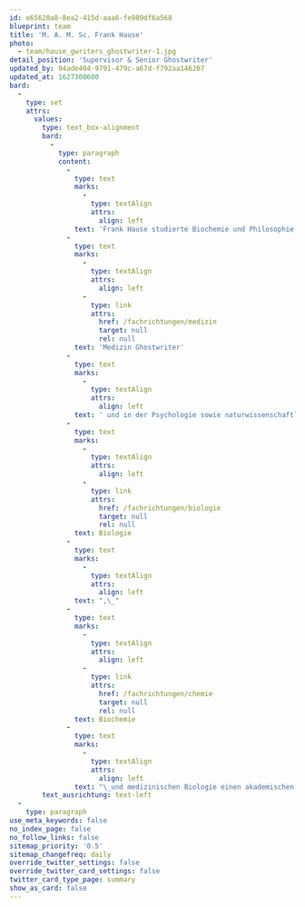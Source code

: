 ```yaml
---
id: e65628a8-8ea2-415d-aaa6-fe989df6a568
blueprint: team
title: 'M. A. M. Sc. Frank Hause'
photo:
  - team/hause_gwriters_ghostwriter-1.jpg
detail_position: 'Supervisor & Senior Ghostwriter'
updated_by: 94ade404-9791-479c-a67d-f792aa146207
updated_at: 1627300600
bard:
  -
    type: set
    attrs:
      values:
        type: text_box-alignment
        bard:
          -
            type: paragraph
            content:
              -
                type: text
                marks:
                  -
                    type: textAlign
                    attrs:
                      align: left
                text: 'Frank Hause studierte Biochemie und Philosophie in Halle und Hagen mit den Schwerpunkten Alterungsprozesse, Maus- und Humangenetik sowie Leib-Seele-Philosophie. Seit dem Jahr 2015 ist er als Wissenschaftsautor und -berater tätig. Im Zuge dessen ist er heute maßgeblich auf statistische Auswertungen als '
              -
                type: text
                marks:
                  -
                    type: textAlign
                    attrs:
                      align: left
                  -
                    type: link
                    attrs:
                      href: /fachrichtungen/medizin
                      target: null
                      rel: null
                text: 'Medizin Ghostwriter'
              -
                type: text
                marks:
                  -
                    type: textAlign
                    attrs:
                      align: left
                text: ' und in der Psychologie sowie naturwissenschaftlichen Fachbereichen spezialisiert, wozu auch Beratungen und Coaching im Bereich der Statistik gehören. Seine herausragende Kompetenz und Vielseitigkeit zeigt sich auch in seiner fachlichen Ausrichtung, da er nicht nur in den naturwissenschaftlichen Fachbereichen der '
              -
                type: text
                marks:
                  -
                    type: textAlign
                    attrs:
                      align: left
                  -
                    type: link
                    attrs:
                      href: /fachrichtungen/biologie
                      target: null
                      rel: null
                text: Biologie
              -
                type: text
                marks:
                  -
                    type: textAlign
                    attrs:
                      align: left
                text: ",\_"
              -
                type: text
                marks:
                  -
                    type: textAlign
                    attrs:
                      align: left
                  -
                    type: link
                    attrs:
                      href: /fachrichtungen/chemie
                      target: null
                      rel: null
                text: Biochemie
              -
                type: text
                marks:
                  -
                    type: textAlign
                    attrs:
                      align: left
                text: "\_und medizinischen Biologie einen akademischen Hintergrund vorweisen kann, sondern auch im geisteswissenschaftlichen Fachbereichen der theoretischen und praktischen Philosophie."
        text_ausrichtung: text-left
  -
    type: paragraph
use_meta_keywords: false
no_index_page: false
no_follow_links: false
sitemap_priority: '0.5'
sitemap_changefreq: daily
override_twitter_settings: false
override_twitter_card_settings: false
twitter_card_type_page: summary
show_as_card: false
---
```

